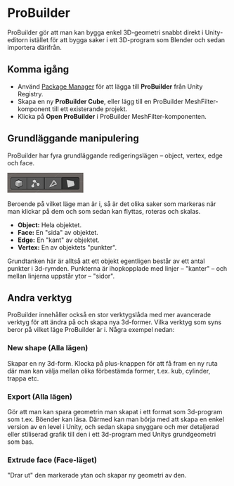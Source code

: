 # ProBuilder

ProBuilder gör att man kan bygga enkel 3D-geometri snabbt direkt i Unity-editorn istället för att bygga saker i ett 3D-program som Blender och sedan importera därifrån.

## Komma igång

* Använd [Package Manager](package-manager.md) för att lägga till **ProBuilder** från Unity Registry.
* Skapa en ny **ProBuilder Cube**, eller lägg till en ProBuilder MeshFilter-komponent till ett existerande projekt.
* Klicka på **Open ProBuilder** i ProBuilder MeshFilter-komponenten.

## Grundläggande manipulering

ProBuilder har fyra grundläggande redigeringslägen – object, vertex, edge och face.

![](<../.gitbook/assets/image (9).png>)

Beroende på vilket läge man är i, så är det olika saker som markeras när man klickar på dem och som sedan kan flyttas, roteras och skalas.

* **Object:** Hela objektet.
* **Face:** En "sida" av objektet.
* **Edge:** En "kant" av objektet.
* **Vertex:** En av objektets "punkter".

Grundtanken här är alltså att ett objekt egentligen består av ett antal punkter i 3d-rymden. Punkterna är ihopkopplade med linjer – "kanter" – och mellan linjerna uppstår ytor – "sidor".

## Andra verktyg

ProBuilder innehåller också en stor verktygslåda med mer avancerade verktyg för att ändra på och skapa nya 3d-former. Vilka verktyg som syns beror på vilket läge ProBuilder är i. Några exempel nedan:

### New shape (Alla lägen)

Skapar en ny 3d-form. Klocka på plus-knappen för att få fram en ny ruta där man kan välja mellan olika förbestämda former, t.ex. kub, cylinder, trappa etc.

### Export (Alla lägen)

Gör att man kan spara geometrin man skapat i ett format som 3d-program som t.ex. Böender kan läsa. Därmed kan man börja med att skapa en enkel version av en level i Unity, och sedan skapa snyggare och mer detaljerad eller stiliserad grafik till den i ett 3d-program med Unitys grundgeometri som bas.

### Extrude face (Face-läget)

"Drar ut" den markerade ytan och skapar ny geometri av den.

